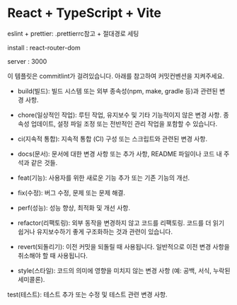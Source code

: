 # React + TypeScript + Vite

eslint + prettier: .prettierrc참고 + 절대경로 세팅

install : react-router-dom

server : 3000

이 템플릿은 commitlint가 걸려있습니다. 아래를 참고하여 커밋컨벤션을 지켜주세요.

- build(빌드): 빌드 시스템 또는 외부 종속성(npm, make, gradle 등)과 관련된 변경 사항.

- chore(일상적인 작업): 루틴 작업, 유지보수 및 기타 기능적이지 않은 변경 사항. 종속성 업데이트, 설정 파일 조정 또는 전반적인 관리 작업을 포함할 수 있습니다.

- ci(지속적 통합): 지속적 통합 (CI) 구성 또는 스크립트와 관련된 변경 사항.

- docs(문서): 문서에 대한 변경 사항 또는 추가 사항, README 파일이나 코드 내 주석과 같은 것들.

- feat(기능): 사용자를 위한 새로운 기능 추가 또는 기존 기능의 개선.

- fix(수정): 버그 수정, 문제 또는 문제 해결.

- perf(성능): 성능 향상, 최적화 및 개선 사항.

- refactor(리팩토링): 외부 동작을 변경하지 않고 코드를 리팩토링. 코드를 더 읽기 쉽거나 유지보수하기 좋게 구조화하는 것과 관련이 있습니다.

- revert(되돌리기): 이전 커밋을 되돌릴 때 사용됩니다. 일반적으로 이전 변경 사항을 취소해야 할 때 사용됩니다.

- style(스타일): 코드의 의미에 영향을 미치지 않는 변경 사항 (예: 공백, 서식, 누락된 세미콜론).

test(테스트): 테스트 추가 또는 수정 및 테스트 관련 변경 사항.
